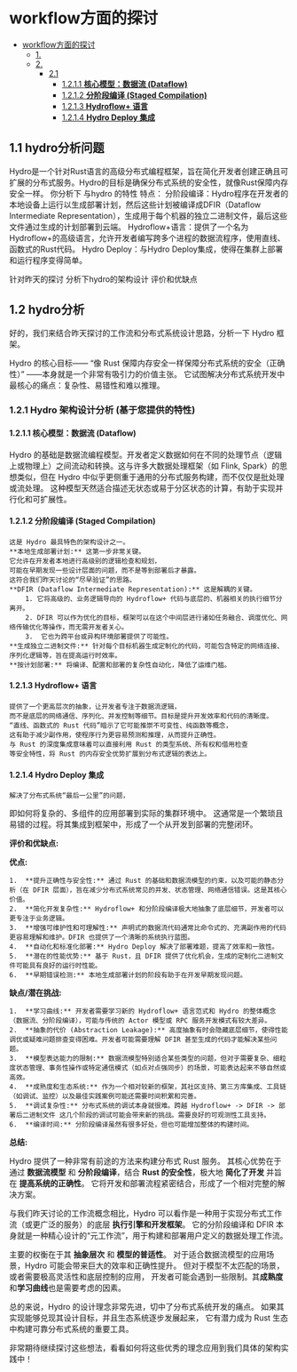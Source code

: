 # workflow方面的探讨

<!-- TOC START -->
- [workflow方面的探讨](#workflow方面的探讨)
  - [1. ](#11-hydro分析问题)
  - [2. ](#12-hydro分析)
    - [2.1 ](#121-hydro-架构设计分析-基于您提供的特性)
      - [1.2.1.1 **核心模型：数据流 (Dataflow)**](#1211-核心模型数据流-dataflow)
      - [1.2.1.2 **分阶段编译 (Staged Compilation)**](#1212-分阶段编译-staged-compilation)
      - [1.2.1.3 **Hydroflow+ 语言**](#1213-hydroflow-语言)
      - [1.2.1.4 **Hydro Deploy 集成**](#1214-hydro-deploy-集成)
<!-- TOC END -->

## 1.1 hydro分析问题

Hydro是一个针对Rust语言的高级分布式编程框架，旨在简化开发者创建正确且可扩展的分布式服务。Hydro的目标是确保分布式系统的安全性，就像Rust保障内存安全一样。
你分析下 与hydro 的特性
特点：
分阶段编译：Hydro程序在开发者的本地设备上运行以生成部署计划，然后这些计划被编译成DFIR（Dataflow Intermediate Representation），生成用于每个机器的独立二进制文件，最后这些文件通过生成的计划部署到云端。
Hydroflow+语言：提供了一个名为Hydroflow+的高级语言，允许开发者编写跨多个进程的数据流程序，使用直线、函数式的Rust代码。
Hydro Deploy：与Hydro Deploy集成，使得在集群上部署和运行程序变得简单。

针对昨天的探讨 分析下hydro的架构设计  评价和优缺点

## 1.2 hydro分析

好的，我们来结合昨天探讨的工作流和分布式系统设计思路，分析一下 Hydro 框架。

Hydro 的核心目标——
“像 Rust 保障内存安全一样保障分布式系统的安全（正确性）”
——本身就是一个非常有吸引力的价值主张。
它试图解决分布式系统开发中最核心的痛点：复杂性、易错性和难以推理。

### 1.2.1 Hydro 架构设计分析 (基于您提供的特性)

#### 1.2.1.1 **核心模型：数据流 (Dataflow)**

  Hydro 的基础是数据流编程模型。开发者定义数据如何在不同的处理节点（逻辑上或物理上）之间流动和转换。这与许多大数据处理框架（如 Flink, Spark）的思想类似，但在 Hydro 中似乎更侧重于通用的分布式服务构建，而不仅仅是批处理或流处理。
  这种模型天然适合描述无状态或易于分区状态的计算，有助于实现并行化和可扩展性。

#### 1.2.1.2 **分阶段编译 (Staged Compilation)**

    这是 Hydro 最具特色的架构设计之一。
    **本地生成部署计划:** 这第一步非常关键。
    它允许在开发者本地进行高级别的逻辑检查和规划，
    可能在早期发现一些设计层面的问题，而不是等到部署后才暴露。
    这符合我们昨天讨论的“尽早验证”的思路。
    **DFIR (Dataflow Intermediate Representation):** 这是解耦的关键。
        1. 它将高级的、业务逻辑导向的 Hydroflow+ 代码与底层的、机器相关的执行细节分离开。
        2. DFIR 可以作为优化的目标，框架可以在这个中间层进行诸如任务融合、调度优化、网络传输优化等操作，而无需开发者关心。
        3.  它也为跨平台或异构环境部署提供了可能性。
    **生成独立二进制文件:** 针对每个目标机器生成定制化的代码，可能包含特定的网络连接、序列化逻辑等，旨在提高运行时效率。
    **按计划部署:** 将编译、配置和部署的复杂性自动化，降低了运维门槛。

#### 1.2.1.3 **Hydroflow+ 语言**

    提供了一个更高层次的抽象，让开发者专注于数据流逻辑，
    而不是底层的网络通信、序列化、并发控制等细节。目标是提升开发效率和代码的清晰度。
    “直线、函数式的 Rust 代码”暗示了它可能推崇不可变性、纯函数等概念，
    这有助于减少副作用，使程序行为更容易预测和推理，从而提升正确性。
    与 Rust 的深度集成意味着可以直接利用 Rust 的类型系统、所有权和借用检查
    等安全特性，将 Rust 的内存安全优势扩展到分布式逻辑的表达上。

#### 1.2.1.4 **Hydro Deploy 集成**

    解决了分布式系统“最后一公里”的问题，
即如何将复杂的、多组件的应用部署到实际的集群环境中。
这通常是一个繁琐且易错的过程。将其集成到框架中，形成了一个从开发到部署的完整闭环。

**评价和优缺点:**

**优点:**

    1.  **提升正确性与安全性:** 通过 Rust 的基础和数据流模型的约束，以及可能的静态分析（在 DFIR 层面），旨在减少分布式系统常见的并发、状态管理、网络通信错误。这是其核心价值。
    2.  **简化开发复杂性:** Hydroflow+ 和分阶段编译极大地抽象了底层细节，开发者可以更专注于业务逻辑。
    3.  **增强可维护性和可理解性:** 声明式的数据流代码通常比命令式的、充满副作用的代码更容易理解和维护。DFIR 也提供了一个清晰的系统执行蓝图。
    4.  **自动化和标准化部署:** Hydro Deploy 解决了部署难题，提高了效率和一致性。
    5.  **潜在的性能优势:** 基于 Rust，且 DFIR 提供了优化机会，生成的定制化二进制文件可能具有良好的运行时性能。
    6.  **早期错误检测:** 本地生成部署计划的阶段有助于在开发早期发现问题。

**缺点/潜在挑战:**

    1.  **学习曲线:** 开发者需要学习新的 Hydroflow+ 语言范式和 Hydro 的整体概念（数据流、分阶段编译），可能与传统的 Actor 模型或 RPC 服务开发模式有较大差异。
    2.  **抽象的代价 (Abstraction Leakage):** 高度抽象有时会隐藏底层细节，使得性能调优或疑难问题排查变得困难。开发者可能需要理解 DFIR 甚至生成的代码才能解决某些问题。
    3.  **模型表达能力的限制:** 数据流模型特别适合某些类型的问题，但对于需要复杂、细粒度状态管理、事务性操作或特定通信模式（如点对点强同步）的场景，可能表达起来不够自然或高效。
    4.  **成熟度和生态系统:** 作为一个相对较新的框架，其社区支持、第三方库集成、工具链（如调试、监控）以及最佳实践案例可能还需要时间积累和完善。
    5.  **调试复杂性:** 分布式系统的调试本身就很难。跨越 Hydroflow+ -> DFIR -> 部署后二进制文件 这几个阶段的调试可能会带来新的挑战。需要良好的可观测性工具支持。
    6.  **编译时间:** 分阶段编译虽然有很多好处，但也可能增加整体的构建时间。

**总结:**

Hydro 提供了一种非常有前途的方法来构建分布式 Rust 服务。
其核心优势在于通过 **数据流模型** 和 **分阶段编译**，结合 **Rust 的安全性**，极大地 **简化了开发** 并旨在 **提高系统的正确性**。
它将开发和部署流程紧密结合，形成了一个相对完整的解决方案。

与我们昨天讨论的工作流概念相比，Hydro 可以看作是一种用于实现分布式工作流（或更广泛的服务）的底层 **执行引擎和开发框架**。
它的分阶段编译和 DFIR 本身就是一种精心设计的“元工作流”，用于构建和部署用户定义的数据处理工作流。

主要的权衡在于其 **抽象层次** 和 **模型的普适性**。
对于适合数据流模型的应用场景，Hydro 可能会带来巨大的效率和正确性提升。
但对于模型不太匹配的场景，或者需要极高灵活性和底层控制的应用，
开发者可能会遇到一些限制。其**成熟度**和**学习曲线**也是需要考虑的因素。

总的来说，Hydro 的设计理念非常先进，切中了分布式系统开发的痛点。
如果其实现能够兑现其设计目标，并且生态系统逐步发展起来，
它有潜力成为 Rust 生态中构建可靠分布式系统的重要工具。

非常期待继续探讨这些想法，看看如何将这些优秀的理念应用到我们具体的架构实践中！
